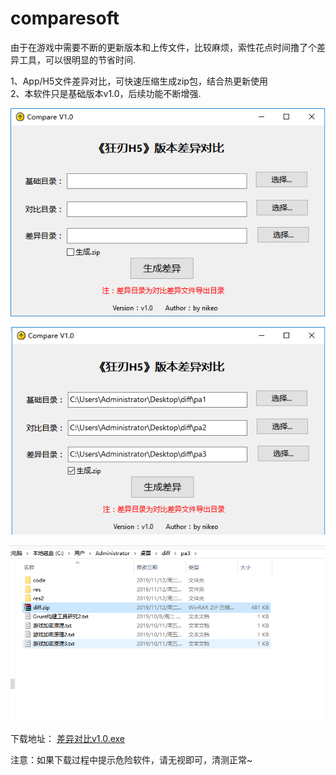 # comparesoft
由于在游戏中需要不断的更新版本和上传文件，比较麻烦，索性花点时间撸了个差异工具，可以很明显的节省时间.  

1、App/H5文件差异对比，可快速压缩生成zip包，结合热更新使用  
2、本软件只是基础版本v1.0，后续功能不断增强.  


![avatar](/Publish/差异对比v1.0.png)

![avatar](/Publish/diff1.png)

![avatar](/Publish/diff.png)

下载地址： [差异对比v1.0.exe](https://github.com/nikeoboy/comparesoft/raw/master/Publish/%E5%B7%AE%E5%BC%82%E5%AF%B9%E6%AF%94v1.0.exe "点击下载")

注意：如果下载过程中提示危险软件，请无视即可，清测正常~

